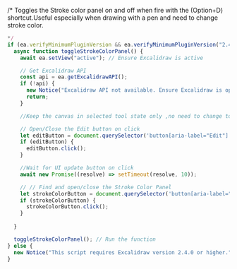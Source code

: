 /*
Toggles the Stroke color panel on and off when fire with the (Option+D) shortcut.Useful especially when drawing with a pen and need to change stroke color.

[Add video link describing script feature]: #

```javascript
*/
if (ea.verifyMinimumPluginVersion && ea.verifyMinimumPluginVersion("2.4.0")) {
  async function toggleStrokeColorPanel() {
    await ea.setView("active"); // Ensure Excalidraw is active

    // Get Excalidraw API
    const api = ea.getExcalidrawAPI();
    if (!api) {
      new Notice("Excalidraw API not available. Ensure Excalidraw is open.");
      return;
    }

    //Keep the canvas in selected tool state only ,no need to change tool

    // Open/Close the Edit button on click
    let editButton = document.querySelector('button[aria-label="Edit"]');
    if (editButton) {
      editButton.click();
    }

    //Wait for UI update button on click
    await new Promise((resolve) => setTimeout(resolve, 10));

    // // Find and open/close the Stroke Color Panel
    let strokeColorButton = document.querySelector('button[aria-label="Stroke"], button[title="Show stroke color picker"]');
    if (strokeColorButton) {
      strokeColorButton.click();
    }
    
  }

  toggleStrokeColorPanel(); // Run the function
} else {
  new Notice("This script requires Excalidraw version 2.4.0 or higher.");
}
